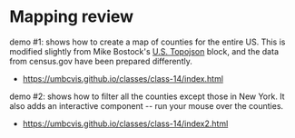 
# Mapping review


demo #1: shows how to create a map of counties for the entire US.  This is modified slightly from Mike Bostock's [U.S. Topojson](https://bl.ocks.org/mbostock/410820) block, and the data from census.gov have been prepared differently.

* https://umbcvis.github.io/classes/class-14/index.html

demo #2: shows how to filter all the counties except those in New York.  It also adds an interactive component -- run your mouse over the counties.

* https://umbcvis.github.io/classes/class-14/index2.html
